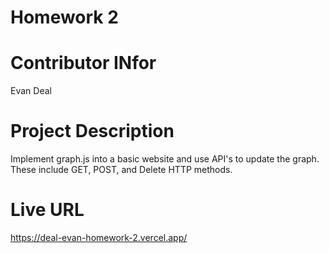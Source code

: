 # Homework 2

# Contributor INfor

Evan Deal

# Project Description

Implement graph.js into a basic website and use API's to update the graph. These include GET, POST, and Delete HTTP methods.

# Live URL
https://deal-evan-homework-2.vercel.app/
